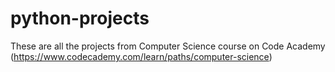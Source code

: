# python-projects

These are all the projects from Computer Science course on Code Academy (https://www.codecademy.com/learn/paths/computer-science)
